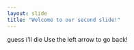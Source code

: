 ```yaml
---
layout: slide
title: "Welcome to our second slide!"
---
```

guess i'll die
Use the left arrow to go back!
